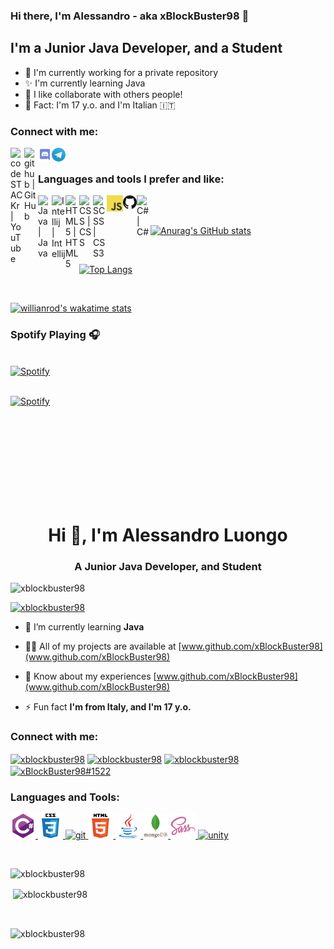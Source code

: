 ### Hi there, I'm Alessandro - aka xBlockBuster98 :wave:

## I'm a Junior Java Developer, and a Student
- :star2: I'm currently working for a private repository
- :sparkles: I'm currently learning Java
- :pray: I like collaborate with others people!
- :trident: Fact: I'm 17 y.o. and I'm Italian :it:

### Connect with me:

[<img align="left" alt="codeSTACKr | YouTube" width="22px" src="https://cdn.jsdelivr.net/npm/simple-icons@v3/icons/youtube.svg" />][youtube]

[<img align="left" alt="github | GitHub" width="22px" src="https://cdn.jsdelivr.net/npm/simple-icons@v3/icons/github.svg" />][github]

[<img align="left" alt="xBlockBuster98 | Discord" width="22px" src="https://raw.githubusercontent.com/github/explore/78df643247d429f6cc873026c0622819ad797942/topics/discord/discord.png" />][discord]

[<img align="left" alt="xBlockBuster98 | Telegram" width="22px" src="https://raw.githubusercontent.com/github/explore/78df643247d429f6cc873026c0622819ad797942/topics/telegram/telegram.png" />][telegram]

<br />

### Languages and tools I prefer and like:

[<img align="left" alt="Java | Java" width="22px" src="https://cdn.jsdelivr.net/npm/simple-icons@v3/icons/java.svg" />][youtube]
<img align="left" alt="Intellij | Intellij" width="22px" src="https://upload.wikimedia.org/wikipedia/commons/9/9c/IntelliJ_IDEA_Icon.svg" />
<img align="left" alt="HTML5 | HTML5" width="22px" src="https://image.flaticon.com/icons/png/512/1051/1051277.png" />
<img align="left" alt="CSS | CSS" width="22px" src="https://image.flaticon.com/icons/png/512/3094/3094320.png" />
<img align="left" alt="SCSS | CSS3" width="22px" src="https://image.flaticon.com/icons/png/512/919/919831.png" />
<img align="left" alt="JavaScript | JS" width="26px" src="https://raw.githubusercontent.com/github/explore/80688e429a7d4ef2fca1e82350fe8e3517d3494d/topics/javascript/javascript.png" />
[<img align="left" alt="GitHub | GitHub" width="22px" src="https://raw.githubusercontent.com/github/explore/78df643247d429f6cc873026c0622819ad797942/topics/github/github.png" />][github]
[<img align="left" alt="C# | C#" width="22px" src="https://image.flaticon.com/icons/png/512/381/381704.png" />][c#]
<br />
<br />

[![Anurag's GitHub stats](https://github-readme-stats.vercel.app/api?username=xBlockBuster98&count_private=true&show_icons=true&theme=dracula)](https://github.com/anuraghazra/github-readme-stats)

<br />

[![Top Langs](https://github-readme-stats.vercel.app/api/top-langs/?username=xBlockBuster98&langs_count=10&show_icons=true&theme=dracula)](https://github.com/anuraghazra/github-readme-stats)

<br />

[![willianrod's wakatime stats](https://github-readme-stats.vercel.app/api/wakatime?username=xBlockBuster98&show_icons=true&theme=dracula)](https://github.com/anuraghazra/github-readme-stats)

### Spotify Playing :headphones:
&nbsp; <br /> [![Spotify](https://novatorem-xblockbuster98.vercel.app/api/spotify)](https://open.spotify.com/user/xBlockBuster98)

&nbsp; <br /> [![Spotify](https://novatorem.vercel.app/api/spotify)](https://open.spotify.com/user/novatorem)


[youtube]: https://www.youtube.com/channel/UC6vQ_pyEjW8LaYRjDliDCJw
[github]: https://github.com/xBlockBuster98
[telegram]: https://www.t.me/SonoBlock
[discord]: https://www.discord.com/
[c#]: https://github.com/xBlockBuster98/Laser-Defender
[github]: https://github.com/xBlockBuster98/


<br />
<br />
<br />
<br />
<br />
<br />
<br />
<br />


<h1 align="center">Hi 👋, I'm Alessandro Luongo</h1>
<h3 align="center">A Junior Java Developer, and Student</h3>
<p align="left"> <img src="https://komarev.com/ghpvc/?username=xblockbuster98&label=Profile%20views&color=0e75b6&style=flat" alt="xblockbuster98" /> </p>

<p align="left"> <a href="https://github.com/ryo-ma/github-profile-trophy"><img src="https://github-profile-trophy.vercel.app/?username=xblockbuster98" alt="xblockbuster98" /></a> </p>

- 🌱 I’m currently learning **Java**

- 👨‍💻 All of my projects are available at [www.github.com/xBlockBuster98](www.github.com/xBlockBuster98)

- 📄 Know about my experiences [www.github.com/xBlockBuster98](www.github.com/xBlockBuster98)

- ⚡ Fun fact **I'm from Italy, and I'm 17 y.o.**

<h3 align="left">Connect with me:</h3>
<p align="left">
<a href="https://dev.to/xblockbuster98" target="blank"><img align="center" src="https://cdn.jsdelivr.net/npm/simple-icons@3.0.1/icons/dev-dot-to.svg" alt="xblockbuster98" height="30" width="40" /></a>
<a href="https://stackoverflow.com/users/xblockbuster98" target="blank"><img align="center" src="https://raw.githubusercontent.com/rahuldkjain/github-profile-readme-generator/master/src/images/icons/Social/stack-overflow.svg" alt="xblockbuster98" height="30" width="40" /></a>
<a href="https://www.youtube.com/c/xblockbuster98" target="blank"><img align="center" src="https://raw.githubusercontent.com/rahuldkjain/github-profile-readme-generator/master/src/images/icons/Social/youtube.svg" alt="xblockbuster98" height="30" width="40" /></a>
<a href="https://discord.gg/xBlockBuster98#1522" target="blank"><img align="center" src="https://raw.githubusercontent.com/rahuldkjain/github-profile-readme-generator/master/src/images/icons/Social/discord.svg" alt="xBlockBuster98#1522" height="30" width="40" /></a>
</p>

<h3 align="left">Languages and Tools:</h3>
<p align="left"> <a href="https://www.w3schools.com/cs/" target="_blank"> <img src="https://raw.githubusercontent.com/devicons/devicon/master/icons/csharp/csharp-original.svg" alt="csharp" width="40" height="40"/> </a> <a href="https://www.w3schools.com/css/" target="_blank"> <img src="https://raw.githubusercontent.com/devicons/devicon/master/icons/css3/css3-original-wordmark.svg" alt="css3" width="40" height="40"/> </a> <a href="https://git-scm.com/" target="_blank"> <img src="https://www.vectorlogo.zone/logos/git-scm/git-scm-icon.svg" alt="git" width="40" height="40"/> </a> <a href="https://www.w3.org/html/" target="_blank"> <img src="https://raw.githubusercontent.com/devicons/devicon/master/icons/html5/html5-original-wordmark.svg" alt="html5" width="40" height="40"/> </a> <a href="https://www.java.com" target="_blank"> <img src="https://raw.githubusercontent.com/devicons/devicon/master/icons/java/java-original.svg" alt="java" width="40" height="40"/> </a> <a href="https://www.mongodb.com/" target="_blank"> <img src="https://raw.githubusercontent.com/devicons/devicon/master/icons/mongodb/mongodb-original-wordmark.svg" alt="mongodb" width="40" height="40"/> </a> <a href="https://sass-lang.com" target="_blank"> <img src="https://raw.githubusercontent.com/devicons/devicon/master/icons/sass/sass-original.svg" alt="sass" width="40" height="40"/> </a> <a href="https://unity.com/" target="_blank"> <img src="https://www.vectorlogo.zone/logos/unity3d/unity3d-icon.svg" alt="unity" width="40" height="40"/> </a> </p>

<br />

<p><img align="left" src="https://github-readme-stats.vercel.app/api/top-langs?username=xblockbuster98&show_icons=true&locale=en&layout=compact" alt="xblockbuster98" /></p>

<br />

<p>&nbsp;<img align="center" src="https://github-readme-stats.vercel.app/api?username=xblockbuster98&show_icons=true&locale=en" alt="xblockbuster98" /></p>

<br />

<p><img align="center" src="https://github-readme-streak-stats.herokuapp.com/?user=xblockbuster98&" alt="xblockbuster98" /></p>


